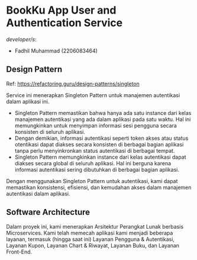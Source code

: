# BookKu App User and Authentication Service

*developer/s*:
- Fadhil Muhammad (2206083464)

## Design Pattern
Ref: https://refactoring.guru/design-patterns/singleton

Service ini menerapkan Singleton Pattern untuk manajemen autentikasi dalam aplikasi ini.

   - Singleton Pattern memastikan bahwa hanya ada satu instance dari kelas manajemen autentikasi yang ada dalam aplikasi pada satu waktu. Hal ini memungkinkan untuk menyimpan informasi sesi pengguna secara konsisten di seluruh aplikasi.
   - Dengan demikian, informasi autentikasi seperti token akses atau status otentikasi dapat diakses secara konsisten di berbagai bagian aplikasi tanpa perlu menyinkronkan status autentikasi di berbagai tempat.
   - Singleton Pattern memungkinkan instance dari kelas autentikasi dapat diakses secara global di seluruh aplikasi. Hal ini berguna karena informasi autentikasi sering dibutuhkan di berbagai bagian aplikasi.



Dengan menggunakan Singleton Pattern untuk autentikasi, kami dapat memastikan konsistensi, efisiensi, dan kemudahan akses dalam manajemen autentikasi dalam aplikasi.

## Software Architecture

Dalam proyek ini, kami menerapkan Arsitektur Perangkat Lunak berbasis Microservices. Kami telah memecah aplikasi kami menjadi beberapa layanan, termasuk (hingga saat ini) Layanan Pengguna & Autentikasi, Layanan Kupon, Layanan Chart & Riwayat, Layanan Buku, dan Layanan Front-End.